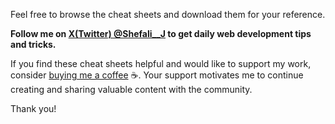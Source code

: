Feel free to browse the cheat sheets and download them for your reference.

**Follow me on [X(Twitter) @Shefali__J](https://twitter.com/Shefali__J) to get daily web development tips and tricks.**

If you find these cheat sheets helpful and would like to support my work, consider [buying me a coffee](https://buymeacoffee.com/devshefali) ☕. Your support motivates me to continue creating and sharing valuable content with the community.

Thank you!
